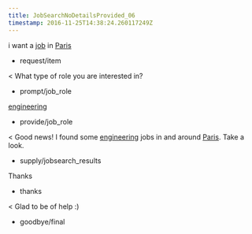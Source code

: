```yaml
---
title: JobSearchNoDetailsProvided_06
timestamp: 2016-11-25T14:38:24.260117249Z
---
```


i want a [job](item_type) in [Paris](location)
* request/item

< What type of role you are interested in?
* prompt/job_role

[engineering](jobrole)
* provide/job_role

< Good news! I found some [engineering](jobrole) jobs in and around [Paris](location). Take a look.
* supply/jobsearch_results

Thanks
* thanks

< Glad to be of help :)
* goodbye/final
